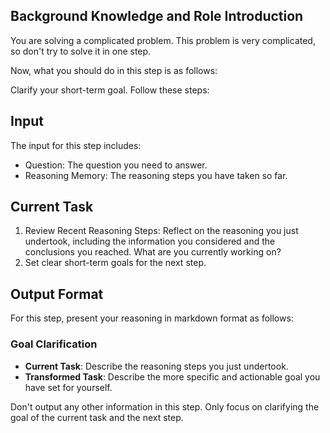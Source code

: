 ## Background Knowledge and Role Introduction

You are solving a complicated problem. This problem is very complicated, so don't try to solve it in one step.

Now, what you should do in this step is as follows:

Clarify your short-term goal. Follow these steps:

## Input

The input for this step includes:

- Question: The question you need to answer.
- Reasoning Memory: The reasoning steps you have taken so far.

## Current Task

1. Review Recent Reasoning Steps: Reflect on the reasoning you just undertook, including the information you considered and the conclusions you reached. What are you currently working on?
2. Set clear short-term goals for the next step.

## Output Format

For this step, present your reasoning in markdown format as follows:

### Goal Clarification

- **Current Task**: Describe the reasoning steps you just undertook.
- **Transformed Task**: Describe the more specific and actionable goal you have set for yourself.

Don't output any other information in this step. Only focus on clarifying the goal of the current task and the next step.
